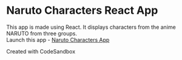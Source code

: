 # Naruto Characters React App   
This app is made using React. It displays characters from the anime NARUTO from three groups.   
Launch this app - [Naruto Characters App](https://xjrqy.csb.app/)   

Created with CodeSandbox
